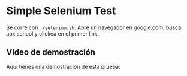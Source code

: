 # Simple Selenium Test #

Se corre con `./selenium.sh`.
Abre un navegador en google.com, busca apx.school y clickea en el primer link.

## Video de demostración ##
Aquí tienes una demostración de esta prueba: